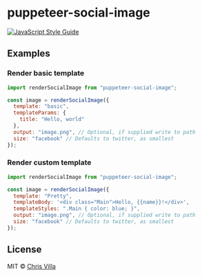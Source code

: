 # puppeteer-social-image

[![JavaScript Style Guide](https://img.shields.io/badge/code_style-prettier-brightgreen.svg)](https://prettier.io)

## Examples

### Render basic template

```js
import renderSocialImage from "puppeteer-social-image";

const image = renderSocialImage({
  template: "basic",
  templateParams: {
    title: "Hello, world"
  },
  output: "image.png", // Optional, if supplied write to path
  size: "facebook" // Defaults to twitter, as smallest
});
```

### Render custom template

```js
import renderSocialImage from "puppeteer-social-image";

const image = renderSocialImage({
  template: "Pretty",
  templateBody: '<div class="Main">Hello, {{name}}!</div>',
  templateStyles: ".Main { color: blue; }",
  output: "image.png", // Optional, if supplied write to path
  size: "facebook" // Defaults to twitter, as smallest
});
```

## License

MIT © [Chris Villa](http://www.chrisvilla.co.uk)
